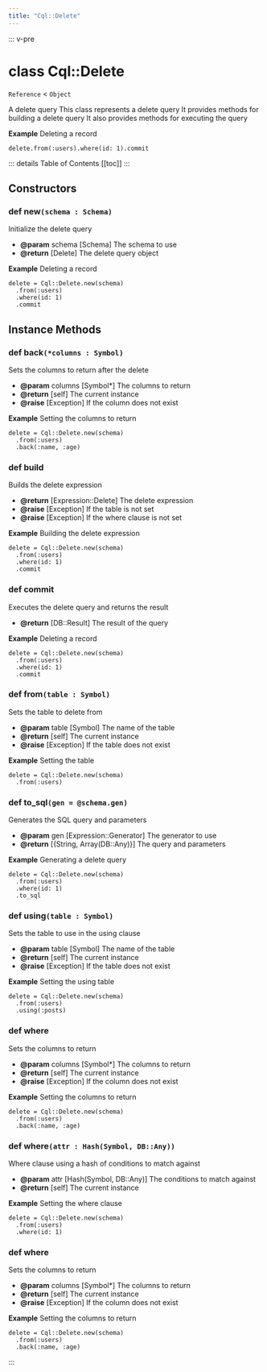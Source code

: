 ```yaml
---
title: "Cql::Delete"
---
```


::: v-pre
# class Cql::Delete
`Reference` < `Object`

A delete query
This class represents a delete query
It provides methods for building a delete query
It also provides methods for executing the query

**Example** Deleting a record

```crystal
delete.from(:users).where(id: 1).commit
```
::: details Table of Contents
[[toc]]
:::



## Constructors


### def new`(schema : Schema)`

Initialize the delete query
- **@param** schema [Schema] The schema to use
- **@return** [Delete] The delete query object

**Example** Deleting a record

```crystal
delete = Cql::Delete.new(schema)
  .from(:users)
  .where(id: 1)
  .commit
```



## Instance Methods


### def back`(*columns : Symbol)`

Sets the columns to return after the delete
- **@param** columns [Symbol*] The columns to return
- **@return** [self] The current instance
- **@raise** [Exception] If the column does not exist

**Example** Setting the columns to return
```crystal
delete = Cql::Delete.new(schema)
  .from(:users)
  .back(:name, :age)
```




### def build

Builds the delete expression
- **@return** [Expression::Delete] The delete expression
- **@raise** [Exception] If the table is not set
- **@raise** [Exception] If the where clause is not set

**Example** Building the delete expression
```crystal
delete = Cql::Delete.new(schema)
  .from(:users)
  .where(id: 1)
  .commit
```




### def commit

Executes the delete query and returns the result
- **@return** [DB::Result] The result of the query

**Example** Deleting a record

```crystal
delete = Cql::Delete.new(schema)
  .from(:users)
  .where(id: 1)
  .commit
```




### def from`(table : Symbol)`

Sets the table to delete from
- **@param** table [Symbol] The name of the table
- **@return** [self] The current instance
- **@raise** [Exception] If the table does not exist

**Example** Setting the table

```crystal
delete = Cql::Delete.new(schema)
  .from(:users)
```




### def to_sql`(gen = @schema.gen)`

Generates the SQL query and parameters
- **@param** gen [Expression::Generator] The generator to use
- **@return** [{String, Array(DB::Any)}] The query and parameters

**Example** Generating a delete query

```crystal
delete = Cql::Delete.new(schema)
  .from(:users)
  .where(id: 1)
  .to_sql
```




### def using`(table : Symbol)`

Sets the table to use in the using clause
- **@param** table [Symbol] The name of the table
- **@return** [self] The current instance
- **@raise** [Exception] If the table does not exist

**Example** Setting the using table
```crystal
delete = Cql::Delete.new(schema)
  .from(:users)
  .using(:posts)
```




### def where

Sets the columns to return
- **@param** columns [Symbol*] The columns to return
- **@return** [self] The current instance
- **@raise** [Exception] If the column does not exist

**Example** Setting the columns to return

```crystal
delete = Cql::Delete.new(schema)
  .from(:users)
  .back(:name, :age)
```




### def where`(attr : Hash(Symbol, DB::Any))`

Where clause using a hash of conditions to match against
- **@param** attr [Hash(Symbol, DB::Any)] The conditions to match against
- **@return** [self] The current instance

**Example** Setting the where clause

```crystal
delete = Cql::Delete.new(schema)
  .from(:users)
  .where(id: 1)
```




### def where

Sets the columns to return
- **@param** columns [Symbol*] The columns to return
- **@return** [self] The current instance
- **@raise** [Exception] If the column does not exist

**Example** Setting the columns to return

```crystal
delete = Cql::Delete.new(schema)
  .from(:users)
  .back(:name, :age)
```



:::